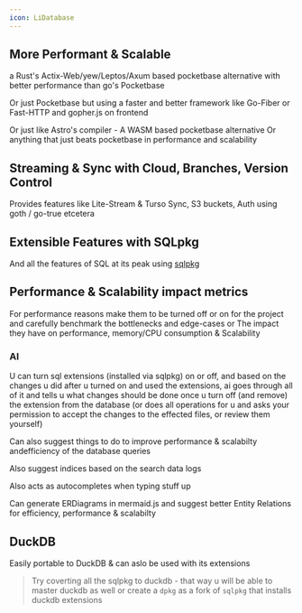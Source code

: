 ```yaml
---
icon: LiDatabase
---
```


## More Performant & Scalable

a Rust's Actix-Web/yew/Leptos/Axum based pocketbase alternative with better performance than go's Pocketbase

Or just Pocketbase but using a faster and better framework like Go-Fiber or Fast-HTTP and gopher.js on frontend

Or just like Astro's compiler - A WASM based pocketbase alternative 
Or anything that just beats pocketbase in performance and scalability

## Streaming & Sync with Cloud, Branches, Version Control

Provides features like Lite-Stream & Turso Sync, S3 buckets, Auth using goth / go-true etcetera

## Extensible Features with SQLpkg

And all the features of SQL at its peak using [sqlpkg](https://sqlpkg.org/all/)

## Performance & Scalability impact metrics

For performance reasons make them to be turned off or on for the project and carefully benchmark the bottlenecks and edge-cases or The impact they have on performance, memory/CPU consumption & Scalability

### AI

U can turn sql extensions (installed via sqlpkg) on or off, and based on the changes u did after u turned on and used the extensions, ai goes through all of it and tells u what changes should be done once u turn off (and remove) the extension from the database (or does all operations for u and asks your permission to accept the changes to the effected files, or review them yourself)

Can also suggest things to do to improve performance & scalabilty andefficiency of the database queries

Also suggest indices based on the search data logs

Also acts as autocompletes when typing stuff up

Can generate ERDiagrams in mermaid.js and suggest better Entity Relations for efficiency, performance & scalabilty 

## DuckDB

Easily portable to DuckDB & can aslo be used with its extensions 

> Try coverting all the sqlpkg to duckdb - that way u will be able to master duckdb as well
> or create a `dpkg` as  a fork of `sqlpkg` that installs duckdb extensions
